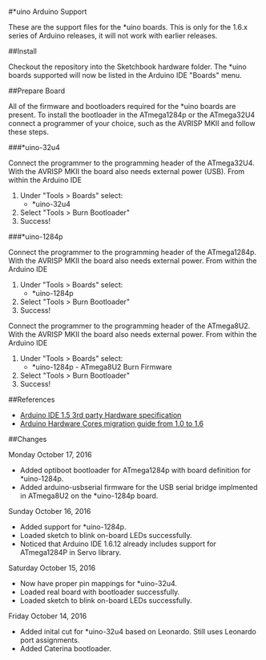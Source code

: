 #\*uino Arduino Support

These are the support files for the \*uino boards. This is only for the 1.6.x series of Arduino releases, it will not work with earlier releases.

##Install

Checkout the repository into the Sketchbook hardware folder.  The \*uino boards supported will now be listed in the Arduino IDE "Boards" menu.

##Prepare Board

All of the firmware and bootloaders required for the \*uino boards are present.  To install the bootloader in the ATmega1284p or the ATmega32U4 connect a programmer of your choice, such as the AVRISP MKII and follow these steps.

###\*uino-32u4

Connect the programmer to the programming header of the ATmega32U4. With the AVRISP MKII the board also needs external power (USB). From within the Arduino IDE

1. Under "Tools > Boards" select:
    * \*uino-32u4
2. Select "Tools > Burn Bootloader"
3. Success! 

###\*uino-1284p

Connect the programmer to the programming header of the ATmega1284p.  With the AVRISP MKII the board also needs external power. From within the Arduino IDE

1. Under "Tools > Boards" select:
    * \*uino-1284p
2. Select "Tools > Burn Bootloader"
3. Success! 

Connect the programmer to the programming header of the ATmega8U2.  With the AVRISP MKII the board also needs external power. From within the Arduino IDE

1. Under "Tools > Boards" select:
    * \*uino-1284p - ATmega8U2 Burn Firmware
2. Select "Tools > Burn Bootloader"
3. Success! 

##References

- [Arduino IDE 1.5 3rd party Hardware specification](https://github.com/arduino/Arduino/wiki/Arduino-IDE-1.5-3rd-party-Hardware-specification)
- [Arduino Hardware Cores migration guide from 1.0 to 1.6](https://github.com/arduino/Arduino/wiki/Arduino-Hardware-Cores-migration-guide-from-1.0-to-1.6)

##Changes

Monday October 17, 2016

- Added optiboot bootloader for ATmega1284p with board definition for \*uino-1284p.
- Added arduino-usbserial firmware for the USB serial bridge implmented in ATmega8U2 on the \*uino-1284p board.

Sunday October 16, 2016

- Added support for \*uino-1284p.
- Loaded sketch to blink on-board LEDs successfully.
- Noticed that Arduino IDE 1.6.12 already includes support for ATmega1284P in Servo library.

Saturday October 15, 2016

- Now have proper pin mappings for *uino-32u4.
- Loaded real board with bootloader successfully.
- Loaded sketch to blink on-board LEDs successfully.

Friday October 14, 2016

- Added inital cut for \*uino-32u4 based on Leonardo.  Still uses Leonardo port assignments.
- Added Caterina bootloader.

